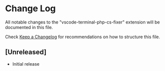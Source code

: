 # Change Log
All notable changes to the "vscode-terminal-php-cs-fixer" extension will be documented in this file.

Check [Keep a Changelog](http://keepachangelog.com/) for recommendations on how to structure this file.

## [Unreleased]
- Initial release